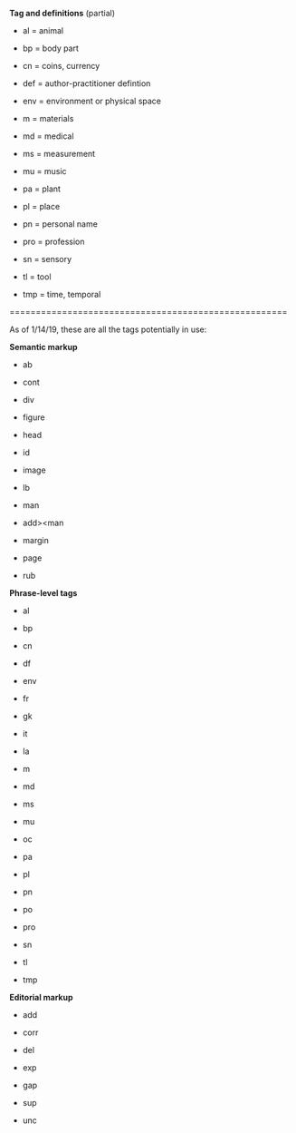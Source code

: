 **Tag and definitions** (partial)

- al = animal

- bp = body part

- cn = coins, currency

- def = author-practitioner defintion

- env = environment or physical space

- m = materials

- md = medical

- ms = measurement

- mu = music

- pa = plant

- pl = place 

- pn = personal name

- pro = profession

- sn = sensory

- tl = tool

- tmp = time, temporal


=====================================================

As of 1/14/19, these are all the tags potentially in use:


**Semantic markup**

- ab

- cont

- div

- figure

- head

- id

- image

- lb

- man

- add><man

- margin

- page

- rub



**Phrase-level tags**

- al

- bp

- cn

- df

- env

- fr

- gk

- it

- la

- m

- md

- ms

- mu

- oc

- pa

- pl

- pn

- po

- pro

- sn

- tl

- tmp



**Editorial markup**

- add

- corr

- del

- exp

- gap

- sup

- unc
